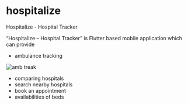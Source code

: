 # hospitalize

Hospitalize - Hospital Tracker

“Hospitalize – Hospital Tracker” is Flutter based mobile application which can provide 
  - ambulance tracking
  
  ![amb treak](https://user-images.githubusercontent.com/98679441/180261696-df1870a2-ac7b-4c9c-9a02-0c51c03c2687.jpg)
  
  - comparing hospitals
  - search nearby hospitals
  - book an appointment
  - availabilities of beds
